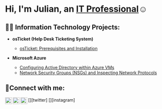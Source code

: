 <h1>Hi, I'm Julian, an <a href="https://linkedin.com/in/Julian">IT Professional</a>☺</h1>

<h2>👨‍💻 Information Technology Projects:</h2>

- <b>osTicket (Help Desk Ticketing System)</b>
  - [osTicket: Prerequisites and Installation](https://github.com/JulianLouis11/osticket-prereqs)

- <b>Microsoft Azure</b>
  - [Configuring Active Directory within Azure VMs](https://github.com/JulianLouis11/configure-ad)
  - [Network Security Groups (NSGs) and Inspecting Network Protocols](https://github.com/JulianLouis11/azure-network-protocols)

<h2>🤳Connect with me:</h2>

[<img align="left" alt="Josh | Twitter" width="22px" src="https://cdn.jsdelivr.net/npm/simple-icons@v3/icons/twitter.svg" />][twitter]
[<img align="left" alt="Josh | LinkedIn" width="22px" src="https://cdn.jsdelivr.net/npm/simple-icons@v3/icons/linkedin.svg" />][linkedin]
[<img align="left" alt="Josh | Instagram" width="22px" src="https://cdn.jsdelivr.net/npm/simple-icons@v3/icons/instagram.svg" />][instagram]

[linkedin]: https://linkedin.com/in/JulianLouis
